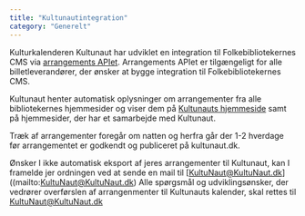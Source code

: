 ```yaml
---
title: "Kultunautintegration"  
category: "Generelt"
---
```


Kulturkalenderen Kultunaut har udviklet en integration til Folkebibliotekernes CMS via [arrangements APIet](https://www.folkebibliotekernescms.dk/main/bliv-klar-til-folkebibliotekernes-cms/9integrationer/#arrangements-api-til-brug-for-eksterne-systemer). Arrangements APIet er tilgængeligt for alle billetleverandører, der ønsker at bygge integration til Folkebibliotekernes CMS.

Kultunaut henter automatisk oplysninger om arrangementer fra alle bibliotekernes hjemmesider og viser dem på [Kultunauts hjemmeside](https://www.kultunaut.dk/) samt på hjemmesider, der har et samarbejde med Kultunaut.

Træk af arrangementer foregår om natten og herfra går der 1-2 hverdage før arrangementet er godkendt og publiceret på kultunaut.dk.

Ønsker I ikke automatisk eksport af jeres arrangementer til Kultunaut, kan I framelde jer ordningen ved at sende en mail til [KultuNaut@KultuNaut.dk]((mailto:KultuNaut@KultuNaut.dk)
Alle spørgsmål og udviklingsønsker, der vedrører overførslen af arrangenmenter til Kultunauts kalender, skal rettes til [KultuNaut@KultuNaut.dk](mailto:KultuNaut@KultuNaut.dk)
